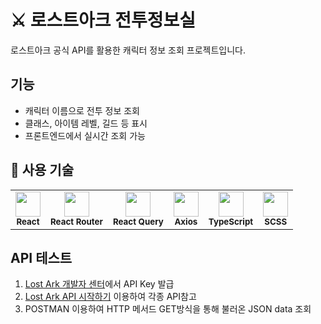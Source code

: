# ⚔️ 로스트아크 전투정보실

로스트아크 공식 API를 활용한 캐릭터 정보 조회 프로젝트입니다.

## 기능
- 캐릭터 이름으로 전투 정보 조회
- 클래스, 아이템 레벨, 길드 등 표시
- 프론트엔드에서 실시간 조회 가능

## 🚀 사용 기술

<table>
  <tr>
    <td align="center">
      <img src="https://cdn.worldvectorlogo.com/logos/react-2.svg" width="40" /><br/>
      <sub><b>React</b></sub>
    </td>
    <td align="center">
      <img src="https://raw.githubusercontent.com/remix-run/react-router/main/docs/public/logo.png" width="40" /><br/>
      <sub><b>React Router</b></sub>
    </td>
    <td align="center">
      <img src="https://raw.githubusercontent.com/TanStack/query/main/media/react-query-logo.png" width="40" /><br/>
      <sub><b>React Query</b></sub>
    </td>
    <td align="center">
      <img src="https://axios-http.com/assets/logo.svg" width="40" /><br/>
      <sub><b>Axios</b></sub>
    </td>
    <td align="center">
      <img src="https://cdn.worldvectorlogo.com/logos/typescript.svg" width="40" /><br/>
      <sub><b>TypeScript</b></sub>
    </td>
    <td align="center">
      <img src="https://cdn.worldvectorlogo.com/logos/sass-1.svg" width="40" /><br/>
      <sub><b>SCSS</b></sub>
    </td>
  </tr>
</table>




## API 테스트
1. [Lost Ark 개발자 센터](https://developer-lostark.game.onstove.com)에서 API Key 발급
2. [Lost Ark API 시작하기](https://developer-lostark.game.onstove.com/getting-started) 이용하여 각종 API참고
3. POSTMAN 이용하여 HTTP 메서드 GET방식을 통해 불러온 JSON data 조회 

